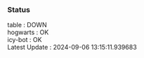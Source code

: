 ### Status


table : DOWN  
hogwarts : OK  
icy-bot : OK  
Latest Update : 2024-09-06 13:15:11.939683
